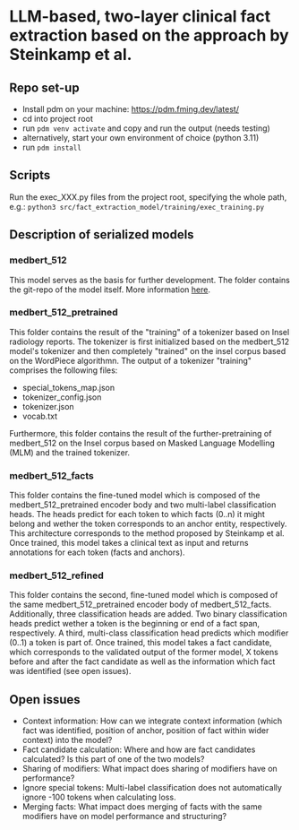 # LLM-based, two-layer clinical fact extraction based on the approach by Steinkamp et al.

## Repo set-up

- Install pdm on your machine: https://pdm.fming.dev/latest/
- cd into project root
- run `pdm venv activate` and copy and run the output (needs testing) 
- alternatively, start your own environment of choice (python 3.11)
- run `pdm install`

## Scripts

Run the exec_XXX.py files from the project root, specifying the whole path, e.g.:
`python3 src/fact_extraction_model/training/exec_training.py`


## Description of serialized models

### medbert_512

This model serves as the basis for further development. The folder contains the git-repo of the model itself. More information [here](https://huggingface.co/GerMedBERT/medbert-512).

### medbert_512_pretrained

This folder contains the result of the "training" of a tokenizer based on Insel radiology reports. The tokenizer is first initialized based on the medbert_512 model's tokenizer and then completely "trained" on the insel corpus based on the WordPiece algorithmn. The output of a tokenizer "training" comprises the following files:

- special_tokens_map.json
- tokenizer_config.json
- tokenizer.json
- vocab.txt

Furthermore, this folder contains the result of the further-pretraining of medbert_512 on the Insel corpus based on Masked Language Modelling (MLM) and the trained tokenizer.

### medbert_512_facts

This folder contains the fine-tuned model which is composed of the medbert_512_pretrained encoder body and two multi-label classification heads. The heads predict for each token to which facts (0..n) it might belong and wether the token corresponds to an anchor entity, respectively. This architecture corresponds to the method proposed by Steinkamp et al. Once trained, this model takes a clinical text as input and returns annotations for each token (facts and anchors).

### medbert_512_refined

This folder contains the second, fine-tuned model which is composed of the same medbert_512_pretrained encoder body of medbert_512_facts. Additionally, three classification heads are added. Two binary classification heads predict wether a token is the beginning or end of a fact span, respectively. A third, multi-class classification head predicts which modifier (0..1) a token is part of. Once trained, this model takes a fact candidate, which corresponds to the validated output of the former model, X tokens before and after the fact candidate as well as the information which fact was identified (see open issues).

## Open issues

- Context information: How can we integrate context information (which fact was identified, position of anchor, position of fact within wider context) into the model?
- Fact candidate calculation: Where and how are fact candidates calculated? Is this part of one of the two models?
- Sharing of modifiers: What impact does sharing of modifiers have on performance?
- Ignore special tokens: Multi-label classification does not automatically ignore -100 tokens when calculating loss. 
- Merging facts: What impact does merging of facts with the same modifiers have on model performance and structuring? 
